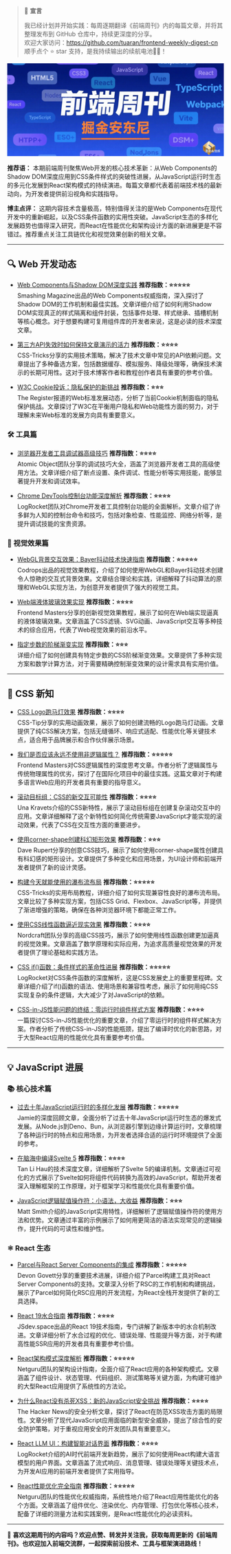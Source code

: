 >📢 **宣言**
>
>我已经计划并开始实践：每周逐期翻译《前端周刊》内的每篇文章，并将其整理发布到 GitHub 仓库中，持续更深度的分享。\
>欢迎大家访问：<https://github.com/tuaran/frontend-weekly-digest-cn>\
>顺手点个 ⭐ star 支持，是我持续输出的续航电池🔋✨！

![Banner](https://raw.githubusercontent.com/tuaran/frontend-weekly-digest-cn/main/img/banner.png)

**推荐语：**
本期前端周刊聚焦Web开发的核心技术革新：从Web Components的Shadow DOM深度应用到CSS条件样式的突破性进展，从JavaScript运行时生态的多元化发展到React架构模式的持续演进。每篇文章都代表着前端技术栈的最新动向，为开发者提供前沿视角和实践指导。

**博主点评：**
这期内容技术含量极高，特别值得关注的是Web Components在现代开发中的重新崛起，以及CSS条件函数的实用性突破。JavaScript生态的多样化发展趋势也值得深入研究，而React在性能优化和架构设计方面的新进展更是不容错过。推荐重点关注工具链优化和视觉效果创新的相关文章。

---

## 🔍 Web 开发动态

* [Web Components与Shadow DOM深度实践](https://www.smashingmagazine.com/2025/07/web-components-working-with-shadow-dom/) **推荐指数：⭐⭐⭐⭐⭐**  
  Smashing Magazine出品的Web Components权威指南，深入探讨了Shadow DOM的工作机制和最佳实践。文章详细介绍了如何利用Shadow DOM实现真正的样式隔离和组件封装，包括事件处理、样式继承、插槽机制等核心概念。对于想要构建可复用组件库的开发者来说，这是必读的技术深度文章。

* [第三方API失效时如何保持文章演示的活力](https://css-tricks.com/keeping-article-demos-alive-when-third-party-apis-die/) **推荐指数：⭐⭐⭐⭐**  
  CSS-Tricks分享的实用技术策略，解决了技术文章中常见的API依赖问题。文章提出了多种备选方案，包括数据缓存、模拟服务、降级处理等，确保技术演示的长期可用性。这对于技术博客作者和教程创作者具有重要的参考价值。

* [W3C Cookie投诉：隐私保护的新挑战](https://www.theregister.com/2025/07/29/mow_w3c_cookie_complaint/) **推荐指数：⭐⭐⭐**  
  The Register报道的Web标准发展动态，分析了当前Cookie机制面临的隐私保护挑战。文章探讨了W3C在平衡用户隐私和Web功能性方面的努力，对于理解未来Web标准的发展方向具有重要意义。

### 🛠️ 工具篇

* [浏览器开发者工具调试器高级技巧](https://spin.atomicobject.com/browser-devtools-debugger/) **推荐指数：⭐⭐⭐⭐**  
  Atomic Object团队分享的调试技巧大全，涵盖了浏览器开发者工具的高级使用方法。文章详细介绍了断点设置、条件调试、性能分析等实用技能，能够显著提升开发和调试效率。

* [Chrome DevTools控制台功能深度解析](https://blog.logrocket.com/debug-faster-chrome-devtools-console-features/) **推荐指数：⭐⭐⭐⭐**  
  LogRocket团队对Chrome开发者工具控制台功能的全面解析。文章介绍了许多鲜为人知的控制台命令和技巧，包括对象检查、性能监控、网络分析等，是提升调试技能的宝贵资源。

### 🎨 视觉效果篇

* [WebGL背景交互效果：Bayer抖动技术快速指南](https://tympanus.net/codrops/2025/07/30/interactive-webgl-backgrounds-a-quick-guide-to-bayer-dithering/) **推荐指数：⭐⭐⭐⭐⭐**  
  Codrops出品的视觉效果教程，介绍了如何使用WebGL和Bayer抖动技术创建令人惊艳的交互式背景效果。文章结合理论和实践，详细解释了抖动算法的原理和WebGL实现方法，为创意开发者提供了强大的视觉工具。

* [Web端液体玻璃效果实现](https://frontendmasters.com/blog/liquid-glass-on-the-web/) **推荐指数：⭐⭐⭐⭐**  
  Frontend Masters分享的创新视觉效果教程，展示了如何在Web端实现逼真的液体玻璃效果。文章涵盖了CSS滤镜、SVG动画、JavaScript交互等多种技术的综合应用，代表了Web视觉效果的前沿水平。

* [指定步数的阶梯渐变实现](https://frontendmasters.com/blog/step-gradients-with-a-given-number-of-steps/) **推荐指数：⭐⭐⭐**  
  详细介绍了如何创建具有特定步数的CSS阶梯渐变效果。文章提供了多种实现方案和数学计算方法，对于需要精确控制渐变效果的设计需求具有实用价值。

---

## 🎨 CSS 新知

* [CSS Logo跑马灯效果](https://css-tip.com/logo-marquee/) **推荐指数：⭐⭐⭐⭐**  
  CSS-Tip分享的实用动画效果，展示了如何创建流畅的Logo跑马灯动画。文章提供了纯CSS解决方案，包括无缝循环、响应式适配、性能优化等关键技术点，适合用于品牌展示和合作伙伴展示场景。

* [我们是否应该永远不使用非逻辑属性？](https://frontendmasters.com/blog/should-we-never-use-non-logical-properties/) **推荐指数：⭐⭐⭐⭐⭐**  
  Frontend Masters对CSS逻辑属性的深度思考文章。作者分析了逻辑属性与传统物理属性的优劣，探讨了在国际化项目中的最佳实践。这篇文章对于构建多语言Web应用的开发者具有重要的指导意义。

* [滚动目标组：CSS的新交互可能性](https://una.im/scroll-target-group/) **推荐指数：⭐⭐⭐⭐**  
  Una Kravets介绍的CSS新特性，展示了滚动目标组在创建复杂滚动交互中的应用。文章详细解释了这个新特性如何简化传统需要JavaScript才能实现的滚动效果，代表了CSS在交互性方面的重要进步。

* [使用corner-shape创建科幻矩形效果](https://daverupert.com/2025/07/sci-fi-rectangles-with-corner-shape/) **推荐指数：⭐⭐⭐**  
  Dave Rupert分享的创意CSS技巧，展示了如何使用corner-shape属性创建具有科幻感的矩形设计。文章提供了多种变化和应用场景，为UI设计师和前端开发者提供了新的设计灵感。

* [构建今天就能使用的瀑布流布局](https://css-tricks.com/making-a-masonry-layout-that-works-today/) **推荐指数：⭐⭐⭐⭐⭐**  
  CSS-Tricks的实用布局教程，详细介绍了如何实现兼容性良好的瀑布流布局。文章比较了多种实现方案，包括CSS Grid、Flexbox、JavaScript等，并提供了渐进增强的策略，确保在各种浏览器环境下都能正常工作。

* [使用CSS线性函数逼近现实效果](https://blog.nordcraft.com/approximating-reality-with-css-linear) **推荐指数：⭐⭐⭐⭐**  
  Nordcraft团队分享的高级CSS技巧，展示了如何使用线性函数创建更加逼真的视觉效果。文章涵盖了数学原理和实际应用，为追求高质量视觉效果的开发者提供了理论基础和实践方法。

* [CSS if()函数：条件样式的革命性进展](https://blog.logrocket.com/css-if-function-conditional-styling/) **推荐指数：⭐⭐⭐⭐⭐**  
  LogRocket对CSS条件函数的深度解析，这是CSS发展史上的重要里程碑。文章详细介绍了if()函数的语法、使用场景和兼容性考虑，展示了如何用纯CSS实现复杂的条件逻辑，大大减少了对JavaScript的依赖。

* [CSS-in-JS性能问题的终结：零运行时组件样式方案](https://medium.com/@resti.guay/the-end-of-css-in-js-performance-problems-introducing-zero-runtime-component-styling-4e8dc865ab18) **推荐指数：⭐⭐⭐⭐**  
  一篇探讨CSS-in-JS性能优化的重要文章，介绍了零运行时的组件样式解决方案。作者分析了传统CSS-in-JS的性能瓶颈，提出了编译时优化的新思路，对于大型React应用的性能优化具有重要参考价值。

---

## 💡 JavaScript 进展

### 📚 核心技术篇

* [过去十年JavaScript运行时的多样化发展](https://buttondown.com/whatever_jamie/archive/the-many-many-many-javascript-runtimes-of-the-last-decade/) **推荐指数：⭐⭐⭐⭐⭐**  
  Jamie的深度回顾文章，全面分析了过去十年JavaScript运行时生态的爆发式发展。从Node.js到Deno、Bun，从浏览器引擎到边缘计算运行时，文章梳理了各种运行时的特点和应用场景，为开发者选择合适的运行时环境提供了全面的参考。

* [在脑海中编译Svelte 5](https://lihautan.com/compile-svelte-5-in-your-head) **推荐指数：⭐⭐⭐⭐**  
  Tan Li Hau的技术深度文章，详细解析了Svelte 5的编译机制。文章通过可视化的方式展示了Svelte如何将组件代码转换为高效的JavaScript，帮助开发者深入理解框架的工作原理，对于框架学习和性能优化具有重要价值。

* [JavaScript逻辑赋值操作符：小语法，大收益](https://allthingssmitty.com/2025/07/28/logical-assignment-operators-in-javascript-small-syntax-big-wins/) **推荐指数：⭐⭐⭐**  
  Matt Smith介绍的JavaScript实用特性，详细解析了逻辑赋值操作符的使用方法和优势。文章通过丰富的示例展示了如何用更简洁的语法实现常见的逻辑操作，提升代码的可读性和维护性。

### ⚛️ React 生态

* [Parcel与React Server Components的集成](https://devongovett.me/blog/parcel-rsc.html) **推荐指数：⭐⭐⭐⭐⭐**  
  Devon Govett分享的重要技术进展，详细介绍了Parcel构建工具对React Server Components的支持。文章深入分析了RSC的工作机制和构建挑战，展示了Parcel如何简化RSC应用的开发流程，为React全栈开发提供了新的工具选择。

* [React 19水合指南](https://jsdev.space/react-19-hydration-guide/) **推荐指数：⭐⭐⭐⭐**  
  JSdev.space出品的React 19技术指南，专门讲解了新版本中的水合机制改进。文章详细分析了水合过程的优化、错误处理、性能提升等方面，对于构建高性能SSR应用的开发者具有重要参考价值。

* [React架构模式深度解析](https://www.netguru.com/blog/react-architecture-patterns) **推荐指数：⭐⭐⭐⭐⭐**  
  Netguru团队的架构设计指南，全面介绍了React应用的各种架构模式。文章涵盖了组件设计、状态管理、代码组织、测试策略等关键方面，为构建可维护的大型React应用提供了系统性的方法论。

* [为什么React没有杀死XSS：新的JavaScript安全挑战](https://thehackernews.com/2025/07/why-react-didnt-kill-xss-new-javascript.html) **推荐指数：⭐⭐⭐⭐**  
  The Hacker News的安全分析文章，探讨了React在防范XSS攻击方面的局限性。文章分析了现代JavaScript应用面临的新型安全威胁，提出了综合性的安全防护策略，对于重视应用安全的开发团队具有重要意义。

* [React LLM UI：构建智能对话界面](https://blog.logrocket.com/react-llm-ui/) **推荐指数：⭐⭐⭐⭐**  
  LogRocket介绍的AI时代前端开发新趋势，展示了如何使用React构建大语言模型的用户界面。文章涵盖了流式响应、消息管理、错误处理等关键技术点，为开发AI应用的前端开发者提供了实用指导。

* [React性能优化完全指南](https://www.netguru.com/blog/react-performance-optimization) **推荐指数：⭐⭐⭐⭐⭐**  
  Netguru团队的性能优化权威指南，系统性地介绍了React应用性能优化的各个方面。文章涵盖了组件优化、渲染优化、内存管理、打包优化等核心技术，配备了详细的测量方法和实践案例，是React性能优化的必读资料。

---

📌 **喜欢这期周刊的内容吗？欢迎点赞、转发并关注我，获取每周更新的《前端周刊》。也欢迎加入前端交流群，一起探索前沿技术、工具与框架演进路线！**